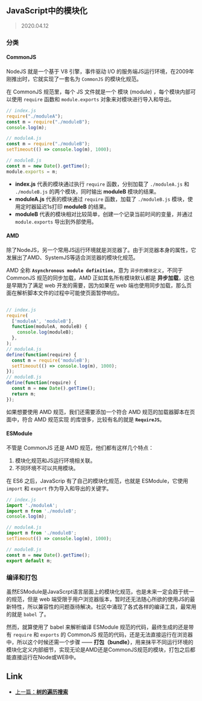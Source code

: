 ## JavaScript中的模块化

> 2020.04.12

### 分类
#### CommonJS

NodeJS 就是一个基于 V8 引擎，事件驱动 I/O 的服务端JS运行环境，在2009年刚推出时，它就实现了一套名为 `CommonJS` 的模块化规范。

在 CommonJS 规范里，每个 JS 文件就是一个 模块 (module) ，每个模块内部可以使用 `require` 函数和 `module.exports` 对象来对模块进行导入和导出。

```javascript
// index.js
require("./moduleA");
const m = require("./moduleB");
console.log(m);

// moduleA.js
const m = require("./moduleB");
setTimeout(() => console.log(m), 1000);

// moduleB.js
const m = new Date().getTime();
module.exports = m;
```

+ **index.js** 代表的模块通过执行 `require` 函数，分别加载了 `./moduleA.js` 和 `./moduleB.js` 的两个模块，同时输出 **moduleB** 模块的结果。
+ **moduleA.js** 代表的模块通过 `require` 函数，加载了 `./moduleB.js` 模块，使用定时器延迟1s打印 **moduleB** 的结果。
+ **moduleB** 代表的模块相对比较简单，创建一个记录当前时间的变量，并通过 `module.exports` 导出到外部使用。

#### AMD

除了NodeJS，另一个常用JS运行环境就是浏览器了。由于浏览器本身的属性，它发展出了AMD、SystemJS等适合浏览器的模块化规范。

AMD 全称 **`Asynchronous module definition`**，意为 `异步的模块定义`，不同于 CommonJS 规范的同步加载，AMD 正如其名所有模块默认都是 **异步加载**，这也是早期为了满足 web 开发的需要，因为如果在 web 端也使用同步加载，那么⻚面在解析脚本文件的过程中可能使⻚面暂停响应。

```javascript
 
// index.js
require(
  ['moduleA', 'moduleB'],
  function(moduleA, moduleB) {
    console.log(moduleB);
  },
);
// moduleA.js
define(function(require) {
  const m = require('moduleB');
  setTimeout(() => console.log(m), 1000);
});
// moduleB.js
define(function(require) {
  const m = new Date().getTime();
  return m;
});
```

如果想要使用 AMD 规范，我们还需要添加一个符合 AMD 规范的加载器脚本在⻚面中，符合 AMD 规范实现 的库很多，比较有名的就是 **`RequireJS`**。

#### ESModule

不管是 CommonJS 还是 AMD 规范，他们都有这样几个特点：

1. 模块化规范和JS运行环境相关联。
2. 不同环境不可以共用模块。

在 ES6 之后，JavaScrip 有了自己的模块化规范，也就是 ESModule，它使用 `import` 和 `export` 作为导入和导出的关键字。

```javascript
// index.js
import './moduleA';
import m from './moduleB';
console.log(m);

// moduleA.js
import m from './moduleB';
setTimeout(() => console.log(m), 1000);

// moduleB.js
const m = new Date().getTime();
export default m;
```

### 编译和打包

虽然ESModule是JavaScrpt语言层面上的模块化规范，也是未来一定会趋于统一的规范，但是 web 端受限于用户浏览器版本，暂时还无法随心所欲的使用JS的最新特性，所以兼容性的问题亟待解决。社区中涌现了各式各样的编译工具，最常用的就是 `babel` 了。

然而，就算使用了 babel 来解析编译 ESModule 规范的代码，最终生成的还是带有 `require` 和 `exports` 的 CommonJS 规范的代码，还是无法直接运行在浏览器中，所以这个时候还需一个步骤 —— **打包（bundle）**，用来抹平不同运行环境的模块化定义内部细节，实现无论是AMD还是CommonJS规范的模块，打包之后都能直接运行在Node或WEB中。

## Link

+ [上一篇：**树的遍历搜索**](../Others/树的遍历搜索.md)